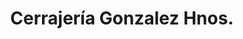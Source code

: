 ---
title: "Cerrajería Gonzalez Hnos."
url: /san-isidro/cerrajeria-gonzalez-hnos/
shop: cerrajero
---